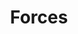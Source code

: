 ---
title: Forces
eleventyNavigation:
  title: Forces
  key: dg_bonus_Forces
  parent: dg_bonus
  order: 2
layout: "../de/bonus/forces.md"
---
